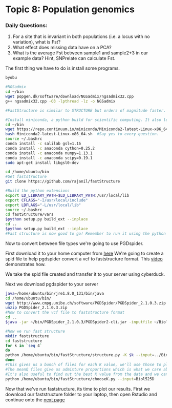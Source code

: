 # Topic 8: Population genomics

### Daily Questions:
1. For a site that is invariant in both populations (i.e. a locus with no variation), what is Fst?
2. What effect does missing data have on a PCA?
3. What is the average Fst between sample1 and sample2+3 in our example data? Hint, SNPrelate can calculate Fst.

The first thing we have to do is install some programs.

```bash
byobu

#NGSadmix
cd ~/bin
wget popgen.dk/software/download/NGSadmix/ngsadmix32.cpp 
g++ ngsadmix32.cpp -O3 -lpthread -lz -o NGSadmix

#FastStructure is similar to STRUCTURE but orders of magnitude faster. It has many dependencies

#Install miniconda, a python build for scientific computing. It also lets us install python packages easily.
cd ~/bin
wget https://repo.continuum.io/miniconda/Miniconda2-latest-Linux-x86_64.sh
bash Miniconda2-latest-Linux-x86_64.sh  #Say yes to every question.
source ~/.bashrc
conda install -c salilab gsl=1.16
conda install -c anaconda cython=0.25.2
conda install -c anaconda numpy=1.13.1
conda install -c anaconda scipy=0.19.1
sudo apt-get install libgsl0-dev

cd /home/ubuntu/bin
#Get faststructure
git clone https://github.com/rajanil/fastStructure

#Build the python extensions
export LD_LIBRARY_PATH=$LD_LIBRARY_PATH:/usr/local/lib
export CFLAGS="-I/usr/local/include"
export LDFLAGS="-L/usr/local/lib"
source ~/.bashrc
cd fastStructure/vars
$python setup.py build_ext --inplace
cd ..
$python setup.py build_ext --inplace
#Fast structure is now good to go! Remember to run it using the python version in anaconda
```
Now to convert between file types we're going to use PGDspider.

First download it to your home computer from [here](http://www.cmpg.unibe.ch/software/PGDSpider/#Download_and_Installation_Instructions)
We're going to create a spid file to help pgdspider convert a vcf to faststructure format. This [video](https://www.youtube.com/watch?v=I7hJvE0USxQ) demonstrates how.

We take the spid file created and transfer it to your server using cyberduck.

Next we download pgdspider to your server
```bash
java=/home/ubuntu/bin/jre1.8.0_131/bin/java
cd /home/ubuntu/bin/
wget http://www.cmpg.unibe.ch/software/PGDSpider/PGDSpider_2.1.0.3.zip
unzip PGDSpider_2.1.0.3.zip
#Now to convert the vcf file to faststructure format
cd ..
$java -jar ~/bin/PGDSpider_2.1.0.3/PGDSpider2-cli.jar -inputfile ~/Biol525D.snps.vcf -inputformat VCF -outputfile ~/Biol525D.snps.str -outputformat STRUCTURE -spid vcf_to_structure.spid

#Now we run fast structure
mkdir faststructure
cd faststructure
for k in `seq 4`
do
python /home/ubuntu/bin/fastStructure/structure.py -K $k --input=../Biol525D.snps --output=Biol525D --format=str
done
#This gives us a bunch of files for each K value, we'll use those to plot.
#The meanQ files give us admixture proportions which is what we care about.
#It's also useful to find out the best K value from the data and we can do that using faststructure
python /home/ubuntu/bin/fastStructure/chooseK.py --input=Biol525D
```
Now that we've run faststructure, its time to plot our results. First we download our faststructure folder to your laptop, then open Rstudio and continue onto the [next page](https://github.com/owensgl/biol525D/blob/master/Topic_8-9/plotting_structure.md)

